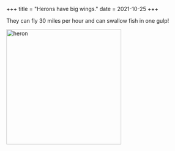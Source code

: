 +++
title = "Herons have big wings."
date = 2021-10-25
+++

They can fly 30 miles per hour and can swallow fish in one gulp!

<img src="https://upload.wikimedia.org/wikipedia/commons/thumb/6/65/Eastern_reef_egrets_in_Ko_Tao.jpg/640px-Eastern_reef_egrets_in_Ko_Tao.jpg" alt="heron" width="300">

